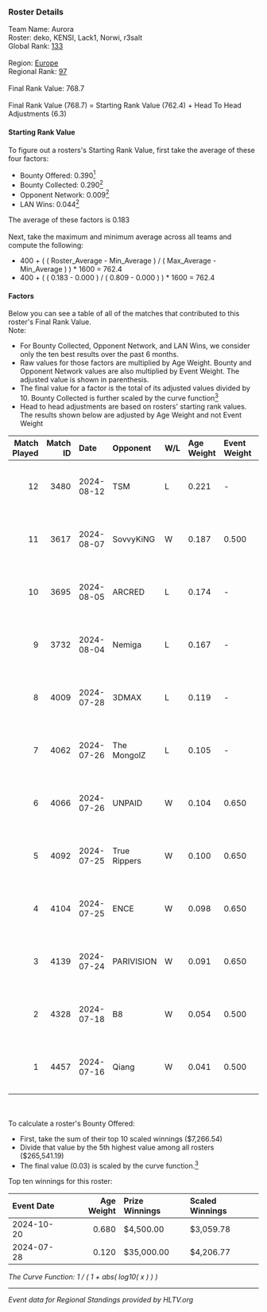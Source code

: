 ### Roster Details<br />
Team Name: Aurora<br />
Roster: deko, KENSI, Lack1, Norwi, r3salt<br />
Global Rank: [133](../../standings_global_2025_01_06.md)<br />
<br />
Region: [Europe]( ../../standings_europe_2025_01_06.md)<br />
Regional Rank: [97]( ../../standings_europe_2025_01_06.md)<br />
<br />
Final Rank Value:  768.7<br />
<br />
Final Rank Value (768.7) = Starting Rank Value (762.4) + Head To Head Adjustments (6.3)<br />

#### Starting Rank Value<br />
To figure out a rosters's Starting Rank Value, first take the average of these four factors:<br />
- Bounty Offered: 0.390[<sup>1</sup>](#table2)
- Bounty Collected: 0.290[<sup>2</sup>](#table1)
- Opponent Network: 0.009[<sup>2</sup>](#table1)
- LAN Wins: 0.044[<sup>2</sup>](#table1)

The average of these factors is 0.183<br />
<br />
Next, take the maximum and minimum average across all teams and compute the following:<br />
- 400 + ( ( Roster_Average - Min_Average ) / ( Max_Average - Min_Average ) ) * 1600 = 762.4
- 400 + ( ( 0.183 - 0.000 ) / ( 0.809 - 0.000 ) ) * 1600 = 762.4


#### Factors<br />
Below you can see a table of all of the matches that contributed to this roster's Final Rank Value.<br />
Note:<br />

- For Bounty Collected, Opponent Network, and LAN Wins, we consider only the ten best results over the past 6 months.
- Raw values for those factors are multiplied by Age Weight. Bounty and Opponent Network values are also multiplied by Event Weight. The adjusted value is shown in parenthesis.
- The final value for a factor is the total of its adjusted values divided by 10. Bounty Collected is further scaled by the curve function[<sup>3</sup>](#curveFunction)
- Head to head adjustments are based on rosters' starting rank values. The results shown below are adjusted by Age Weight and not Event Weight
<span id="table1"></span><br />


| Match Played | Match ID | Date       | Opponent     | W/L | Age Weight | Event Weight | Bounty Collected | Opponent Network | LAN Wins  | H2H Adj. | Roster                            |
| -: | -: | :- | :- | :- | :- | :- | :- | :- | :- | -: | :- |
|           12 |     3480 | 2024-08-12 | TSM          | L   | 0.221      | -            | -                | -                | -         |    -2.25 | deko, KENSI, Lack1, Norwi, r3salt |
|           11 |     3617 | 2024-08-07 | SovvyKiNG    | W   | 0.187      | 0.500        | 0.000 (0.000)    | 0.203 (0.019)    | 0 (0.000) |     1.50 | deko, KENSI, Lack1, Norwi, r3salt |
|           10 |     3695 | 2024-08-05 | ARCRED       | L   | 0.174      | -            | -                | -                | -         |    -2.61 | deko, KENSI, Lack1, Norwi, r3salt |
|            9 |     3732 | 2024-08-04 | Nemiga       | L   | 0.167      | -            | -                | -                | -         |    -0.29 | deko, KENSI, Lack1, Norwi, r3salt |
|            8 |     4009 | 2024-07-28 | 3DMAX        | L   | 0.119      | -            | -                | -                | -         |    -0.08 | deko, KENSI, Lack1, Norwi, r3salt |
|            7 |     4062 | 2024-07-26 | The MongolZ  | L   | 0.105      | -            | -                | -                | -         |    -0.01 | deko, KENSI, Lack1, Norwi, r3salt |
|            6 |     4066 | 2024-07-26 | UNPAID       | W   | 0.104      | 0.650        | 0.135 (0.009)    | 0.234 (0.016)    | 1 (0.104) |     2.71 | deko, KENSI, Lack1, Norwi, r3salt |
|            5 |     4092 | 2024-07-25 | True Rippers | W   | 0.100      | 0.650        | 0.000 (0.000)    | 0.044 (0.003)    | 1 (0.100) |     0.56 | deko, KENSI, Lack1, Norwi, r3salt |
|            4 |     4104 | 2024-07-25 | ENCE         | W   | 0.098      | 0.650        | 0.324 (0.021)    | 0.327 (0.021)    | 1 (0.098) |     2.85 | deko, KENSI, Lack1, Norwi, r3salt |
|            3 |     4139 | 2024-07-24 | PARIVISION   | W   | 0.091      | 0.650        | 0.025 (0.001)    | 0.281 (0.017)    | 1 (0.091) |     1.92 | deko, KENSI, Lack1, Norwi, r3salt |
|            2 |     4328 | 2024-07-18 | B8           | W   | 0.054      | 0.500        | 0.162 (0.004)    | 0.556 (0.015)    | 0 (0.000) |     1.53 | deko, KENSI, Lack1, Norwi, r3salt |
|            1 |     4457 | 2024-07-16 | Qiang        | W   | 0.041      | 0.500        | 0.000 (0.000)    | 0.030 (0.001)    | 0 (0.000) |     0.43 | deko, KENSI, Lack1, Norwi, r3salt |

<br />
<span id="table2"></span><br />
To calculate a roster's Bounty Offered:<br />

- First, take the sum of their top 10 scaled winnings ($7,266.54)
- Divide that value by the 5th highest value among all rosters ($265,541.19)
- The final value (0.03) is scaled by the curve function.[<sup>3</sup>](#curveFunction)

Top ten winnings for this roster:<br />

| Event Date | Age Weight | Prize Winnings | Scaled Winnings |
| :- | -: | :- | :- |
| 2024-10-20 |      0.680 | $4,500.00      | $3,059.78       |
| 2024-07-28 |      0.120 | $35,000.00     | $4,206.77       |


<span id="curveFunction"></span>_The Curve Function: 1 / ( 1 + abs( log10( x ) ) )_<br />

---
_Event data for Regional Standings provided by HLTV.org_<br />

